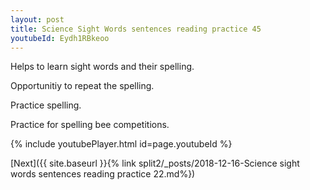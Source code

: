 ```yaml
---
layout: post
title: Science Sight Words sentences reading practice 45
youtubeId: Eydh1RBkeoo
---
```

 
 
Helps to learn sight words and their spelling.

Opportunitiy to repeat the spelling. 

Practice spelling. 
 
Practice for spelling bee competitions. 
 
{% include youtubePlayer.html id=page.youtubeId %}
 
 

[Next]({{ site.baseurl }}{% link  split2/_posts/2018-12-16-Science sight words sentences reading practice 22.md%})
 
